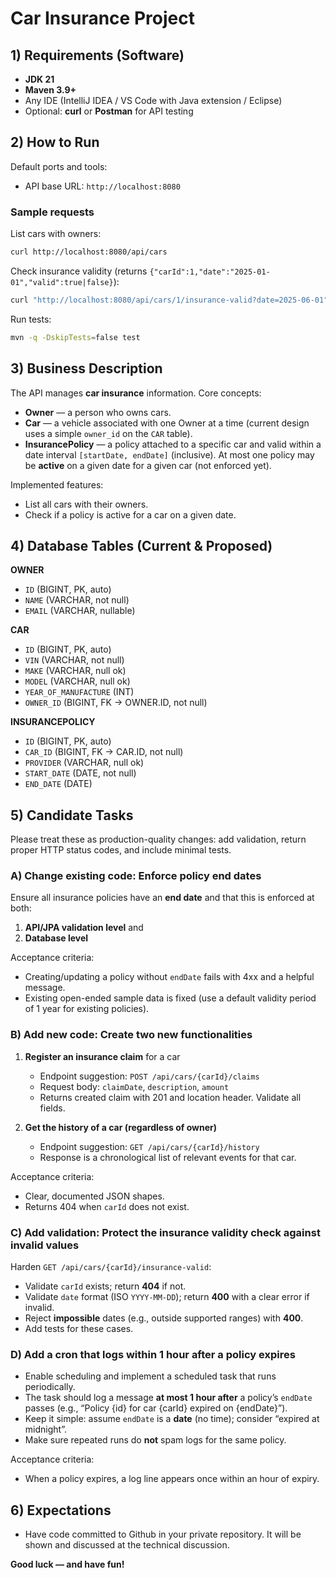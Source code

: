 # Car Insurance Project

## 1) Requirements (Software)

- **JDK 21**
- **Maven 3.9+**
- Any IDE (IntelliJ IDEA / VS Code with Java extension / Eclipse)
- Optional: **curl** or **Postman** for API testing

## 2) How to Run

Default ports and tools:

- API base URL: `http://localhost:8080`

### Sample requests

List cars with owners:

```bash
curl http://localhost:8080/api/cars
```

Check insurance validity (returns `{"carId":1,"date":"2025-01-01","valid":true|false}`):

```bash
curl "http://localhost:8080/api/cars/1/insurance-valid?date=2025-06-01"
```

Run tests:

```bash
mvn -q -DskipTests=false test
```

## 3) Business Description

The API manages **car insurance** information. Core concepts:

- **Owner** — a person who owns cars.
- **Car** — a vehicle associated with one Owner at a time (current design uses a simple `owner_id` on the `CAR` table).
- **InsurancePolicy** — a policy attached to a specific car and valid within a date interval `[startDate, endDate]` (inclusive). At most one policy may be **active** on a given date for a given car (not enforced yet).

Implemented features:

- List all cars with their owners.
- Check if a policy is active for a car on a given date.

## 4) Database Tables (Current & Proposed)

**OWNER**

- `ID` (BIGINT, PK, auto)
- `NAME` (VARCHAR, not null)
- `EMAIL` (VARCHAR, nullable)

**CAR**

- `ID` (BIGINT, PK, auto)
- `VIN` (VARCHAR, not null)
- `MAKE` (VARCHAR, null ok)
- `MODEL` (VARCHAR, null ok)
- `YEAR_OF_MANUFACTURE` (INT)
- `OWNER_ID` (BIGINT, FK → OWNER.ID, not null)

**INSURANCEPOLICY**

- `ID` (BIGINT, PK, auto)
- `CAR_ID` (BIGINT, FK → CAR.ID, not null)
- `PROVIDER` (VARCHAR, null ok)
- `START_DATE` (DATE, not null)
- `END_DATE` (DATE)

## 5) Candidate Tasks

Please treat these as production-quality changes: add validation, return proper HTTP status codes, and include minimal tests.

### A) Change existing code: Enforce policy end dates

Ensure all insurance policies have an **end date** and that this is enforced at both:

1. **API/JPA validation level** and
2. **Database level**

Acceptance criteria:

- Creating/updating a policy without `endDate` fails with 4xx and a helpful message.
- Existing open-ended sample data is fixed (use a default validity period of 1 year for existing policies).

### B) Add new code: Create two new functionalities

1. **Register an insurance claim** for a car

   - Endpoint suggestion: `POST /api/cars/{carId}/claims`
   - Request body: `claimDate`, `description`, `amount`
   - Returns created claim with 201 and location header. Validate all fields.

2. **Get the history of a car (regardless of owner)**
   - Endpoint suggestion: `GET /api/cars/{carId}/history`
   - Response is a chronological list of relevant events for that car.

Acceptance criteria:

- Clear, documented JSON shapes.
- Returns 404 when `carId` does not exist.

### C) Add validation: Protect the insurance validity check against invalid values

Harden `GET /api/cars/{carId}/insurance-valid`:

- Validate `carId` exists; return **404** if not.
- Validate `date` format (ISO `YYYY-MM-DD`); return **400** with a clear error if invalid.
- Reject **impossible** dates (e.g., outside supported ranges) with **400**.
- Add tests for these cases.

### D) Add a cron that logs within 1 hour after a policy expires

- Enable scheduling and implement a scheduled task that runs periodically.
- The task should log a message **at most 1 hour after** a policy’s `endDate` passes (e.g., “Policy {id} for car {carId} expired on {endDate}”).
- Keep it simple: assume `endDate` is a **date** (no time); consider “expired at midnight”.
- Make sure repeated runs do **not** spam logs for the same policy.

Acceptance criteria:

- When a policy expires, a log line appears once within an hour of expiry.

## 6) Expectations

- Have code committed to Github in your private repository. It will be shown and discussed at the technical discussion.

**Good luck — and have fun!**
